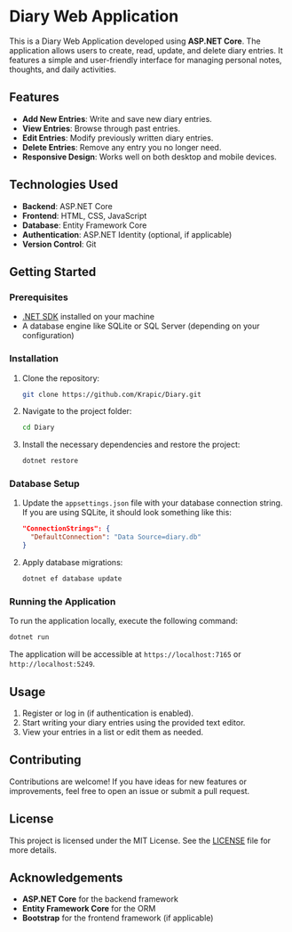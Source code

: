 # Diary Web Application

This is a Diary Web Application developed using **ASP.NET Core**. The application allows users to create, read, update, and delete diary entries.
It features a simple and user-friendly interface for managing personal notes, thoughts, and daily activities.

## Features

- **Add New Entries**: Write and save new diary entries.
- **View Entries**: Browse through past entries.
- **Edit Entries**: Modify previously written diary entries.
- **Delete Entries**: Remove any entry you no longer need.
- **Responsive Design**: Works well on both desktop and mobile devices.

## Technologies Used

- **Backend**: ASP.NET Core
- **Frontend**: HTML, CSS, JavaScript
- **Database**: Entity Framework Core
- **Authentication**: ASP.NET Identity (optional, if applicable)
- **Version Control**: Git

## Getting Started

### Prerequisites

- [.NET SDK](https://dotnet.microsoft.com/download) installed on your machine
- A database engine like SQLite or SQL Server (depending on your configuration)

### Installation

1. Clone the repository:
   ```bash
   git clone https://github.com/Krapic/Diary.git
   ```
2. Navigate to the project folder:
   ```bash
   cd Diary
   ```
3. Install the necessary dependencies and restore the project:
   ```bash
   dotnet restore
   ```

### Database Setup

1. Update the `appsettings.json` file with your database connection string. If you are using SQLite, it should look something like this:
   ```json
   "ConnectionStrings": {
     "DefaultConnection": "Data Source=diary.db"
   }
   ```
2. Apply database migrations:
   ```bash
   dotnet ef database update
   ```

### Running the Application

To run the application locally, execute the following command:
```bash
dotnet run
```

The application will be accessible at `https://localhost:7165` or `http://localhost:5249`.

## Usage

1. Register or log in (if authentication is enabled).
2. Start writing your diary entries using the provided text editor.
3. View your entries in a list or edit them as needed.

## Contributing

Contributions are welcome! If you have ideas for new features or improvements, feel free to open an issue or submit a pull request.

## License

This project is licensed under the MIT License. See the [LICENSE](./LICENSE) file for more details.

## Acknowledgements

- **ASP.NET Core** for the backend framework
- **Entity Framework Core** for the ORM
- **Bootstrap** for the frontend framework (if applicable)
